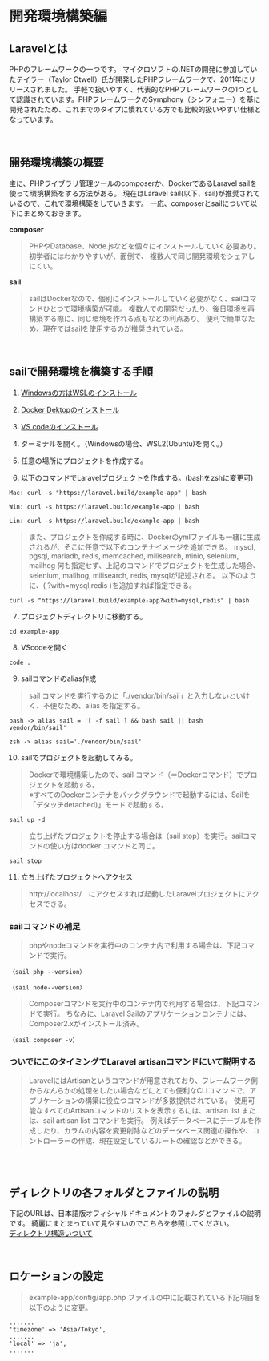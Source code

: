 # 開発環境構築編

## Laravelとは
PHPのフレームワークの一つです。
マイクロソフトの.NETの開発に参加していたテイラー（Taylor Otwell）氏が開発したPHPフレームワークで、2011年にリリースされました。
手軽で扱いやすく、代表的なPHPフレームワークの1つとして認識されています。PHPフレームワークのSymphony（シンフォニー）を基に開発されたため、これまでのタイプに慣れている方でも比較的扱いやすい仕様となっています。

<br>

## 開発環境構築の概要
主に、PHPライブラリ管理ツールのcomposerか、DockerであるLaravel sailを使って環境構築をする方法がある。
現在はLaravel sail(以下、sail)が推奨されているので、これで環境構築をしていきます。
一応、composerとsailについて以下にまとめておきます。

**composer**
> PHPやDatabase、Node.jsなどを個々にインストールしていく必要あり。
初学者にはわかりやすいが、面倒で、 複数人で同じ開発環境をシェアしにくい。

**sail**
>sailはDockerなので、個別にインストールしていく必要がなく、sailコマンドひとつで環境構築が可能。
複数人での開発だったり、後日環境を再構築する際に、同じ環境を作れる点もなどの利点あり。
便利で簡単なため、現在ではsailを使用するのが推奨されている。

<br>

## sailで開発環境を構築する手順
1. [Windowsの方はWSLのインストール](https://chigusa-web.com/blog/wsl2-win11/)


2. [Docker Dektopのインストール](
https://chigusa-web.com/blog/windowsにdockerをインストールしてpython環境を構築/)

3. [VS codeのインストール](
https://chigusa-web.com/blog/vs-code-install/)

4. ターミナルを開く。（Windowsの場合、WSL2(Ubuntu)を開く。）

5. 任意の場所にプロジェクトを作成する。

6. 以下のコマンドでLaravelプロジェクトを作成する。(bashをzshに変更可)

~~~
Mac: curl -s "https://laravel.build/example-app" | bash 
~~~
~~~
Win: curl -s https://laravel.build/example-app | bash
~~~
~~~
Lin: curl -s https://laravel.build/example-app | bash 
~~~


> また、プロジェクトを作成する時に、Dockerのymlファイルも一緒に生成されるが、そこに任意で以下のコンテナイメージを追加できる。
mysql, pgsql, mariadb, redis, memcached, milisearch, minio, selenium, mailhog
何も指定せず、上記のコマンドでプロジェクトを生成した場合、selenium, mailhog, milisearch, redis, mysqlが記述される。
以下のように、( ?with=mysql,redis )を追加すれば指定できる。
~~~
curl -s "https://laravel.build/example-app?with=mysql,redis" | bash
~~~


7. プロジェクトディレクトリに移動する。
~~~
cd example-app
~~~

8. VScodeを開く
~~~
code .
~~~

9. sailコマンドのalias作成
> sail コマンドを実行するのに「./vendor/bin/sail」と入力しないといけく、不便なため、alias を指定する。
~~~
bash -> alias sail = '[ -f sail ] && bash sail || bash vendor/bin/sail'
~~~
~~~
zsh -> alias sail='./vendor/bin/sail'
~~~

10. sailでプロジェクトを起動してみる。
> Dockerで環境構築したので、sail コマンド（＝Dockerコマンド）でプロジェクトを起動する。<br>※すべてのDockerコンテナをバックグラウンドで起動するには、Sailを「デタッチdetached)」モードで起動する。
~~~
sail up -d
~~~

 >立ち上げたプロジェクトを停止する場合は（sail stop）を実行。sailコマンドの使い方はdocker コマンドと同じ。
~~~
sail stop
~~~

11. 立ち上げたプロジェクトへアクセス
> http://localhost/　にアクセスすれば起動したLaravelプロジェクトにアクセスできる。


### sailコマンドの補足
> phpやnodeコマンドを実行中のコンテナ内で利用する場合は、下記コマンドで実行。
~~~
（sail php --version）
~~~
~~~
（sail node--version）
~~~

> Composerコマンドを実行中のコンテナ内で利用する場合は、下記コマンドで実行。
 ちなみに、Laravel Sailのアプリケーションコンテナには、Composer2.xがインストール済み。
~~~
（sail composer -v）
~~~


### ついでにこのタイミングでLaravel artisanコマンドにいて説明する

> LaravelにはArtisanというコマンドが用意されており、フレームワーク側からなんらかの処理をしたい場合などにとても便利なCLIコマンドで、アプリケーションの構築に役立つコマンドが多数提供されている。
使用可能なすべてのArtisanコマンドのリストを表示するには、artisan list または、sail artisan list コマンドを実行。
例えばデータベースにテーブルを作成したり、カラムの内容を変更削除などのデータベース関連の操作や、コントローラーの作成、現在設定しているルートの確認などができる。


<br><br>
## ディレクトリの各フォルダとファイルの説明
下記のURLは、日本語版オフィシャルドキュメントのフォルダとファイルの説明です。
綺麗にまとまっていて見やすいのでこちらを参照してください。<br>
[ディレクトリ構造いついて](https://readouble.com/laravel/8.x/ja/structure.html　)

<br>

## ロケーションの設定
> example-app/config/app.php ファイルの中に記載されている下記項目を以下のように変更。
~~~
.......
'timezone' => 'Asia/Tokyo',
.......
'local' => 'ja',
.......
~~~